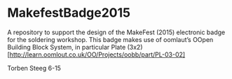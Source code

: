 # MakefestBadge2015
A repository to support the design of the MakeFest (2015) electronic badge for the soldering workshop.
This badge makes use of oomlaut’s OOpen Building Block System, in particular Plate (3x2) 
[http://learn.oomlout.co.uk/OO/Projects/oobb/part/PL-03-02]

Torben Steeg 6-15
